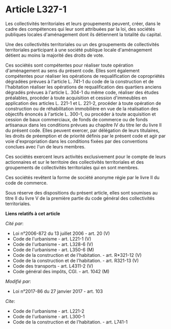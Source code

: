 # Article L327-1

Les collectivités territoriales et leurs groupements peuvent, créer, dans le cadre des compétences qui leur sont attribuées
par la loi, des sociétés publiques locales d'aménagement dont ils détiennent la totalité du capital.

Une des collectivités territoriales ou un des groupements de collectivités territoriales participant à une société publique
locale d'aménagement détient au moins la majorité des droits de vote. 

Ces sociétés sont compétentes pour réaliser toute opération d'aménagement au sens du présent code. Elles sont également
compétentes pour réaliser les opérations de requalification de copropriétés dégradées prévues à l'article L. 741-1 du code de
la construction et de l'habitation réaliser les opérations de requalification des quartiers anciens dégradés prévues à
l'article L. 304-1 du même code, réaliser des études préalables, procéder à toute acquisition et cession d'immeubles en
application des articles L. 221-1 et L. 221-2, procéder à toute opération de construction ou de réhabilitation immobilière en
vue de la réalisation des objectifs énoncés à l'article L. 300-1, ou procéder à toute acquisition et cession de baux
commerciaux, de fonds de commerce ou de fonds artisanaux dans les conditions prévues au chapitre IV du titre Ier du livre II
du présent code. Elles peuvent exercer, par délégation de leurs titulaires, les droits de préemption et de priorité définis
par le présent code et agir par voie d'expropriation dans les conditions fixées par des conventions conclues avec l'un de
leurs membres. 

Ces sociétés exercent leurs activités exclusivement pour le compte de leurs actionnaires et sur le territoire des
collectivités territoriales et des groupements de collectivités territoriales qui en sont membres. 

Ces sociétés revêtent la forme de société anonyme régie par le livre II du code de commerce. 

Sous réserve des dispositions du présent article, elles sont soumises au titre II du livre V de la première partie du code
général des collectivités territoriales.

**Liens relatifs à cet article**

_Cité par_:

  - Loi n°2006-872 du 13 juillet 2006 - art. 20 (V)
  - Code de l'urbanisme - art. L221-1 (V)
  - Code de l'urbanisme - art. L328-6 (V)
  - Code de l'urbanisme - art. L350-6 (M)
  - Code de la construction et de l'habitation. - art. R*321-12 (V)
  - Code de la construction et de l'habitation. - art. R321-13 (V)
  - Code des transports - art. L4311-2 (V)
  - Code général des impôts, CGI. - art. 1042 (M)

_Modifié par_:

  - Loi n°2017-86 du 27 janvier 2017 - art. 103

_Cite_:

  - Code de l'urbanisme - art. L221-2
  - Code de l'urbanisme - art. L300-1
  - Code de la construction et de l'habitation. - art. L741-1
